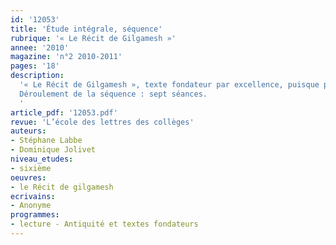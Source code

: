 ```yaml
---
id: '12053'
title: 'Étude intégrale, séquence'
rubrique: '« Le Récit de Gilgamesh »'
annee: '2010'
magazine: 'n°2 2010-2011'
pages: '18'
description: 
  '« Le Récit de Gilgamesh », texte fondateur par excellence, puisque premier dans la chronologie des civilisations, offre au professeur de sixième une opportunité séduisante pour aborder, assez tôt dans l’année, des notions littéraires que le programme invite à visiter de façon récurrente. On pourra placer son étude en début d’année, à la suite de l’initiation aux composantes du récit, par le biais d’un groupement de textes consacré au conte. Il s’agira, dès lors, d’accompagner le professeur d’histoire qui apportera les éclaircissements culturels complémentaires, et d’initier les élèves à un certain nombre de concepts littéraires (le récit initiatique, l’épopée, le mythe, le langage symbolique) qu’on sera amené à approfondir ultérieurement avec l’étude de « L’Odyssée » ou de « L’Énéide ».
  Déroulement de la séquence : sept séances.
  '
article_pdf: '12053.pdf'
revue: 'L’école des lettres des collèges'
auteurs:
- Stéphane Labbe
- Dominique Jolivet
niveau_etudes:
- sixième
oeuvres:
- le Récit de gilgamesh
ecrivains:
- Anonyme
programmes:
- lecture - Antiquité et textes fondateurs
---
```

